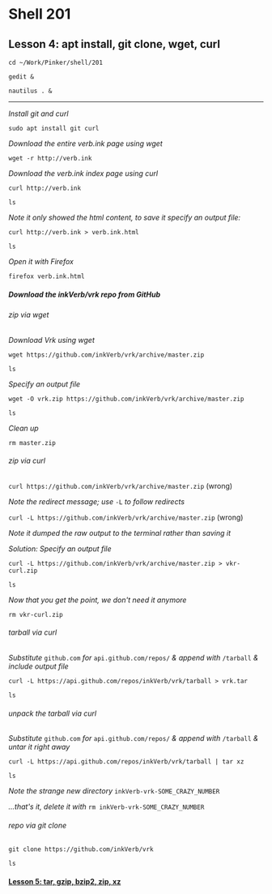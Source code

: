 # Shell 201
## Lesson 4: apt install, git clone, wget, curl

`cd ~/Work/Pinker/shell/201`

`gedit &`

`nautilus . &`
___

*Install git and curl*

`sudo apt install git curl`

*Download the entire verb.ink page using wget*

`wget -r http://verb.ink`

*Download the verb.ink index page using curl*

`curl http://verb.ink`

`ls`

*Note it only showed the html content, to save it specify an output file:*

`curl http://verb.ink > verb.ink.html`

`ls`

*Open it with Firefox*

`firefox verb.ink.html`

##### Download the inkVerb/vrk repo from GitHub

###### zip via wget

*Download Vrk using wget*

`wget https://github.com/inkVerb/vrk/archive/master.zip`

`ls`

*Specify an output file*

`wget -O vrk.zip https://github.com/inkVerb/vrk/archive/master.zip`

`ls`

*Clean up*

`rm master.zip`

###### zip via curl

`curl https://github.com/inkVerb/vrk/archive/master.zip` (wrong)

*Note the redirect message; use* `-L` *to follow redirects*

`curl -L https://github.com/inkVerb/vrk/archive/master.zip` (wrong)

*Note it dumped the raw output to the terminal rather than saving it*

*Solution: Specify an output file*

`curl -L https://github.com/inkVerb/vrk/archive/master.zip > vkr-curl.zip`

`ls`

*Now that you get the point, we don't need it anymore*

`rm vkr-curl.zip`

###### tarball via curl

*Substitute* `github.com` *for* `api.github.com/repos/` *& append with* `/tarball` *& include output file*

`curl -L https://api.github.com/repos/inkVerb/vrk/tarball > vrk.tar`

`ls`

###### unpack the tarball via curl

*Substitute* `github.com` *for* `api.github.com/repos/` *& append with* `/tarball` *& untar it right away*

`curl -L https://api.github.com/repos/inkVerb/vrk/tarball | tar xz`

`ls`

*Note the strange new directory* `inkVerb-vrk-SOME_CRAZY_NUMBER`

*...that's it, delete it with* `rm inkVerb-vrk-SOME_CRAZY_NUMBER`

###### repo via git clone

`git clone https://github.com/inkVerb/vrk`

`ls`

#### [Lesson 5: tar, gzip, bzip2, zip, xz](https://github.com/inkVerb/pinker/blob/master/201-shell/Lesson-05.md)
